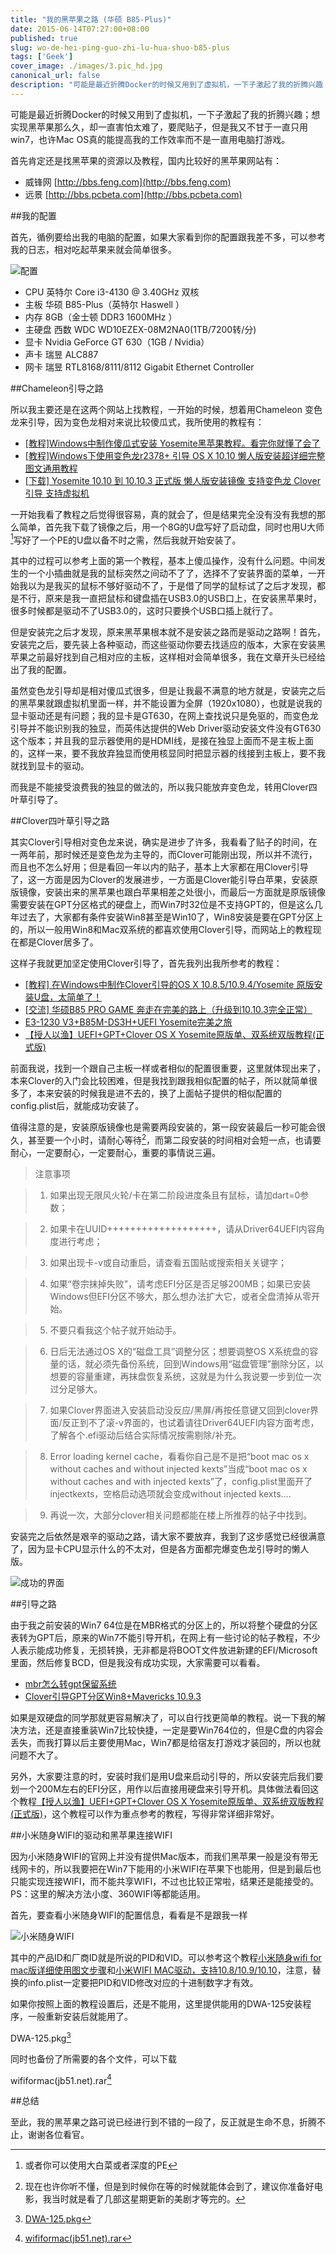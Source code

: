 ```yaml
---
title: "我的黑苹果之路 (华硕 B85-Plus)"
date: 2015-06-14T07:27:00+08:00
published: true
slug: wo-de-hei-ping-guo-zhi-lu-hua-shuo-b85-plus
tags: ['Geek']
cover_image: ./images/3.pic_hd.jpg
canonical_url: false
description: "可能是最近折腾Docker的时候又用到了虚拟机，一下子激起了我的折腾兴趣；想实现黑苹果那么久，却一直害怕太难了，要爬贴子，但是我又不甘于一直只用win7，也许Mac OS真的能提高我的工作效率而不是一直用电脑打游戏。"
---
```




可能是最近折腾Docker的时候又用到了虚拟机，一下子激起了我的折腾兴趣；想实现黑苹果那么久，却一直害怕太难了，要爬贴子，但是我又不甘于一直只用win7，也许Mac OS真的能提高我的工作效率而不是一直用电脑打游戏。

首先肯定还是找黑苹果的资源以及教程，国内比较好的黑苹果网站有：

 - 威锋网 [http://bbs.feng.com](http://bbs.feng.com)
 - 远景 [http://bbs.pcbeta.com](http://bbs.pcbeta.com)

##我的配置

首先，循例要给出我的电脑的配置，如果大家看到你的配置跟我差不多，可以参考我的日志，相对吃起苹果来就会简单很多。

![配置](./images/2.pic.jpg)

 - CPU 英特尔 Core i3-4130 @ 3.40GHz 双核
 - 主板 华硕 B85-Plus（英特尔 Haswell ）
 - 内存 8GB（金士顿 DDR3 1600MHz ）
 - 主硬盘 西数 WDC WD10EZEX-08M2NA0(1TB/7200转/分)
 - 显卡 Nvidia GeForce GT 630（1GB / Nvidia）
 - 声卡 瑞昱 ALC887 
 - 网卡 瑞昱 RTL8168/8111/8112 Gigabit Ethernet Controller
 
##Chameleon引导之路

所以我主要还是在这两个网站上找教程，一开始的时候，想着用Chameleon 变色龙来引导，因为变色龙相对来说比较傻瓜式，我所使用的教程有：

 - [[教程]Windows中制作傻瓜式安装 Yosemite黑苹果教程。看完你就懂了会了](http://bbs.pcbeta.com/forum.php?mod=viewthread&tid=1592675)
 - [[教程]Windows下使用变色龙r2378+ 引导 OS X 10.10 懒人版安装超详细完整图文通用教程](http://bbs.pcbeta.com/forum.php?mod=viewthread&tid=1518901)
 - [[下载] Yosemite 10.10 到 10.10.3 正式版 懒人版安装镜像 支持变色龙 Clover引导 支持虚拟机](http://bbs.pcbeta.com/forum.php?mod=viewthread&tid=1550906)
 
一开始我看了教程之后觉得很容易，真的就会了，但是结果完全没有没有我想的那么简单，首先我下载了镜像之后，用一个8G的U盘写好了启动盘，同时也用U大师[^1]写好了一个PE的U盘以备不时之需，然后我就开始安装了。

其中的过程可以参考上面的第一个教程，基本上傻瓜操作，没有什么问题。中间发生的一个小插曲就是我的鼠标突然之间动不了了，选择不了安装界面的菜单，一开始我以为是我买的鼠标不够好驱动不了，于是借了同学的鼠标试了之后才发现，都是不行，原来是我一直把鼠标和键盘插在USB3.0的USB口上，在安装黑苹果时，很多时候都是驱动不了USB3.0的，这时只要换个USB口插上就行了。

但是安装完之后才发现，原来黑苹果根本就不是安装之路而是驱动之路啊！首先，安装完之后，要先装上各种驱动，而这些驱动你要去找适应的版本，大家在安装黑苹果之前最好找到自己相对应的主板，这样相对会简单很多，我在文章开头已经给出了我的配置。

虽然变色龙引导却是相对傻瓜式很多，但是让我最不满意的地方就是，安装完之后的黑苹果就跟虚拟机里面一样，并不能设置为全屏（1920x1080），也就是说我的显卡驱动还是有问题；我的显卡是GT630，在网上查找说只是免驱的，而变色龙引导并不能识别我的独显，而英伟达提供的Web Driver驱动安装文件没有GT630这个版本；并且我的显示器使用的是HDMI线，是接在独显上面而不是主板上面的，这样一来，要不我放弃独显而使用核显同时把显示器的线接到主板上，要不我就找到显卡的驱动。

而我是不能接受浪费我的独显的做法的，所以我只能放弃变色龙，转用Clover四叶草引导了。

##Clover四叶草引导之路

其实Clover引导相对变色龙来说，确实是进步了许多，我看看了贴子的时间，在一两年前，那时候还是变色龙为主导的，而Clover可能刚出现，所以并不流行，而且也不怎么好用；但是看回一年以内的贴子，基本上大家都在用Clover引导了，这一方面是因为Clover的发展进步，一方面是Clover能引导白苹果，安装原版镜像，安装出来的黑苹果也跟白苹果相差之处很小，而最后一方面就是原版镜像需要安装在GPT分区格式的硬盘上，而Win7时32位是不支持GPT的，但是这么几年过去了，大家都有条件安装Win8甚至是Win10了，Win8安装是要在GPT分区上的，所以一般用Win8和Mac双系统的都喜欢使用Clover引导，而网站上的教程现在都是Clover居多了。

这样子我就更加坚定使用Clover引导了，首先我列出我所参考的教程：

 - [[教程] 在Windows中制作Clover引导的OS X 10.8.5/10.9.4/Yosemite 原版安装U盘，太简单了！](http://bbs.pcbeta.com/forum.php?mod=viewthread&tid=1554404)
 - [[交流] 华硕B85 PRO GAME 奔走在完美的路上（升级到10.10.3完全正常）](http://bbs.pcbeta.com/forum.php?mod=viewthread&tid=1589655)
 - [E3-1230 V3+B85M-DS3H+UEFI  Yosemite完美之旅](http://bbs.pcbeta.com/forum.php?mod=viewthread&tid=1579577)
 - [【授人以渔】UEFI+GPT+Clover OS X Yosemite原版单、双系统双版教程(正式版)](http://bbs.pcbeta.com/forum.php?mod=viewthread&tid=1542110)
 
前面我说，找到一个跟自己主板一样或者相似的配置很重要，这里就体现出来了，本来Clover的入门会比较困难，但是我找到跟我相似配置的帖子，所以就简单很多了，本来安装的时候我是进不去的，换了上面帖子提供的相似配置的config.plist后，就能成功安装了。

值得注意的是，安装原版镜像也是需要两段安装的，第一段安装最后一秒可能会很久，甚至要一个小时，请耐心等待[^2]，而第二段安装的时间相对会短一点，也请要耐心，一定要耐心，一定要耐心，重要的事情说三遍。

>注意事项

>    1. 如果出现无限风火轮/卡在第二阶段进度条且有鼠标，请加dart=0参数；

>    2. 如果卡在UUID+++++++++++++++++++，请从Driver64UEFI内容角度进行考虑；

>    3. 如果出现卡-v或自动重启，请查看五国贴或搜索相关关键字；

>    4. 如果“卷宗抹掉失败”，请考虑EFI分区是否足够200MB；如果已安装Windows但EFI分区不够大，那么想办法扩大它，或者全盘清掉从零开始。

>    5. 不要只看我这个帖子就开始动手。

>    6. 日后无法通过OS X的“磁盘工具”调整分区；想要调整OS X系统盘的容量的话，就必须先备份系统，回到Windows用“磁盘管理”删除分区，以想要的容量重建，再抹盘恢复系统，这就是为什么我说要一步到位一次过分足够大。

>    7. 如果Clover界面进入安装启动没反应/黑屏/再按任意键又回到clover界面/反正到不了滚-v界面的，也试着请往Driver64UEFI内容方面考虑，了解各个.efi驱动后结合实际情况按需剔除/补充。

>    8. Error loading kernel cache，看看你自己是不是把“boot mac os x without caches and without injected kexts”当成“boot mac os x without caches and with injected kexts”了，config.plist里面开了injectkexts，空格启动选项就会变成without injected kexts....

>    9. 再说一次，大部分clover相关问题都能在楼上所推荐的帖子中找到。
    
安装完之后依然是艰辛的驱动之路，请大家不要放弃，我到了这步感觉已经很满意了，因为显卡CPU显示什么的不太对，但是各方面都完爆变色龙引导时的懒人版。

![成功的界面](./images/3.pic_hd.jpg)

##引导之路

由于我之前安装的Win7 64位是在MBR格式的分区上的，所以将整个硬盘的分区表转为GPT后，原来的Win7不能引导开机，在网上有一些讨论的帖子教程，不少人表示能成功修复，无损转换，无非都是将BOOT文件放进新建的EFI/Microsoft里面，然后修复BCD，但是我没有成功实现，大家需要可以看看。

 - [mbr怎么转gpt保留系统](http://bbs.pcbeta.com/forum.php?mod=viewthread&tid=1520131)
 - [Clover引导GPT分区Win8+Mavericks 10.9.3](http://bbs.pcbeta.com/forum.php?mod=viewthread&tid=1514707)

如果是双硬盘的同学那就更容易解决了，可以自行找更简单的教程。说一下我的解决方法，还是直接重装Win7比较快捷，一定是要Win764位的，但是C盘的内容会丢失，而我打算以后主要使用Mac，Win7都是给宿友打游戏才装回的，所以也就问题不大了。

另外，大家要注意的时，安装时我们是用U盘来启动引导的，所以安装完后我们要划一个200M左右的EFI分区，用作以后直接用硬盘来引导开机。具体做法看回这个教程[【授人以渔】UEFI+GPT+Clover OS X Yosemite原版单、双系统双版教程(正式版)](http://bbs.pcbeta.com/forum.php?mod=viewthread&tid=1542110)，这个教程可以作为重点参考的教程，写得非常详细非常好。

##小米随身WIFI的驱动和黑苹果连接WIFI

因为小米随身WIFI的官网上并没有提供Mac版本，而我们黑苹果一般是没有带无线网卡的，所以我要把在Win7下能用的小米WIFI在苹果下也能用，但是到最后也只能实现连接WIFI，而不能共享WIFI，不过也比较正常啦，结果还是能接受的。PS：这里的解决方法小度、360WIFI等都能适用。

首先，要查看小米随身WIFI的配置信息，看看是不是跟我一样

![小米随身WIFI](./images/4.pic.jpg)

其中的产品ID和厂商ID就是所说的PID和VID。可以参考这个教程[小米随身wifi for mac版详细使用图文步骤](http://www.jb51.net/softjc/180602.html)和[小米WIFI MAC驱动，支持10.8/10.9/10.10](http://bbs.pcbeta.com/forum.php?mod=viewthread&tid=1529169)，注意，替换的info.plist一定要把PID和VID修改对应的十进制数字才有效。

如果你按照上面的教程设置后，还是不能用，这里提供能用的DWA-125安装程序，一般重新安装后就能用了。

DWA-125.pkg[^3]

同时也备份了所需要的各个文件，可以下载

wififormac(jb51.net).rar[^4]

##总结

至此，我的黑苹果之路可说已经进行到不错的一段了，反正就是生命不息，折腾不止，谢谢各位看官。

[^1]: 或者你可以使用大白菜或者深度的PE
[^2]: 现在也许你听不懂，但是到时候你在等的时候就能体会到了，建议你准备好电影，我当时就是看了几部这星期更新的美剧才等完的。
[^3]: [DWA-125.pkg](./images/DWA-125-2.pkg.zip)
[^4]: [wififormac(jb51.net).rar](./images/wififormac(jb51.net).zip)